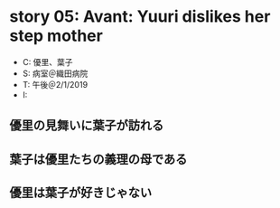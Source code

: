 # story 05: Avant: Yuuri dislikes her step mother

- C: 優里、葉子
- S: 病室＠織田病院
- T: 午後＠2/1/2019
- I:

## 優里の見舞いに葉子が訪れる

## 葉子は優里たちの義理の母である

## 優里は葉子が好きじゃない

